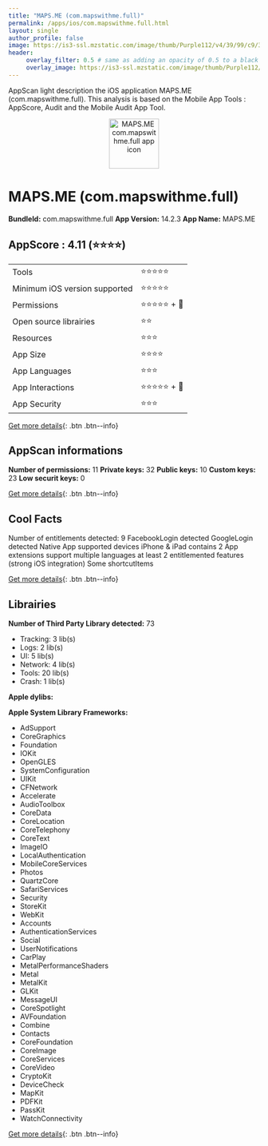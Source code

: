 ```yaml
---
title: "MAPS.ME (com.mapswithme.full)"
permalink: /apps/ios/com.mapswithme.full.html
layout: single
author_profile: false
image: https://is3-ssl.mzstatic.com/image/thumb/Purple112/v4/39/99/c9/3999c92c-fd4e-b74a-7ba9-7c92cb24020d/AppIcon-0-1x_U007emarketing-0-7-0-85-220.png/512x512bb.jpg
header: 
     overlay_filter: 0.5 # same as adding an opacity of 0.5 to a black background
     overlay_image: https://is3-ssl.mzstatic.com/image/thumb/Purple112/v4/39/99/c9/3999c92c-fd4e-b74a-7ba9-7c92cb24020d/AppIcon-0-1x_U007emarketing-0-7-0-85-220.png/512x512bb.jpg
---
```

AppScan light description the iOS application MAPS.ME (com.mapswithme.full). This analysis is based on the Mobile App Tools : AppScore, Audit and the Mobile Audit App Tool.

  
  
<div style="text-align: center;"><img src="https://is3-ssl.mzstatic.com/image/thumb/Purple112/v4/39/99/c9/3999c92c-fd4e-b74a-7ba9-7c92cb24020d/AppIcon-0-1x_U007emarketing-0-7-0-85-220.png/512x512bb.jpg" width="100" height="100" alt="MAPS.ME com.mapswithme.full app icon"></div>  
  
# MAPS.ME (com.mapswithme.full)

**BundleId:** com.mapswithme.full
**App Version:** 14.2.3
**App Name:** MAPS.ME


## AppScore : 4.11 (⭐️⭐️⭐️⭐️) 

<table>
<tr><td> Tools </td><td> ⭐️⭐️⭐️⭐️⭐️ </td></tr>
<tr><td> Minimum iOS version supported </td><td> ⭐️⭐️⭐️⭐️⭐️ </td></tr>
<tr><td> Permissions </td><td> ⭐️⭐️⭐️⭐️⭐️ + 🌟 </td></tr>
<tr><td> Open source librairies </td><td> ⭐️⭐️ </td></tr>
<tr><td> Resources </td><td> ⭐️⭐️⭐️ </td></tr>
<tr><td> App Size </td><td> ⭐️⭐️⭐️⭐️ </td></tr>
<tr><td> App Languages </td><td> ⭐️⭐️⭐️ </td></tr>
<tr><td> App Interactions </td><td> ⭐️⭐️⭐️⭐️⭐️ + 🌟 </td></tr>
<tr><td> App Security </td><td> ⭐️⭐️⭐️ </td></tr>
</table>

[Get more details](/pricing.html){: .btn .btn--info}  
  
## AppScan informations 

**Number of permissions:** 11
**Private keys:** 32
**Public keys:** 10
**Custom keys:** 23
**Low securit keys:** 0
  
[Get more details](/pricing.html){: .btn .btn--info}

## Cool Facts

Number of entitlements detected: 9
FacebookLogin detected
GoogleLogin detected
Native App
supported devices iPhone & iPad
contains 2 App extensions
support multiple languages
at least 2 entitlemented features (strong iOS integration)
Some shortcutItems 
  
[Get more details](/pricing.html){: .btn .btn--info}

## Librairies 
**Number of Third Party Library detected:** 73
- Tracking: 3 lib(s)
- Logs: 2 lib(s)
- UI: 5 lib(s)
- Network: 4 lib(s)
- Tools: 20 lib(s)
- Crash: 1 lib(s)

**Apple dylibs:**


**Apple System Library Frameworks:**
- AdSupport
- CoreGraphics
- Foundation
- IOKit
- OpenGLES
- SystemConfiguration
- UIKit
- CFNetwork
- Accelerate
- AudioToolbox
- CoreData
- CoreLocation
- CoreTelephony
- CoreText
- ImageIO
- LocalAuthentication
- MobileCoreServices
- Photos
- QuartzCore
- SafariServices
- Security
- StoreKit
- WebKit
- Accounts
- AuthenticationServices
- Social
- UserNotifications
- CarPlay
- MetalPerformanceShaders
- Metal
- MetalKit
- GLKit
- MessageUI
- CoreSpotlight
- AVFoundation
- Combine
- Contacts
- CoreFoundation
- CoreImage
- CoreServices
- CoreVideo
- CryptoKit
- DeviceCheck
- MapKit
- PDFKit
- PassKit
- WatchConnectivity


  
[Get more details](/pricing.html){: .btn .btn--info}

